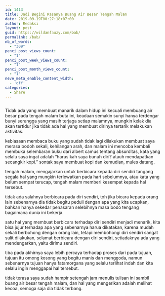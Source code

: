 ```yaml
---
id: 1413
title: Jadi Begini Rasanya Buang Air Besar Tengah Malam
date: 2019-09-19T00:27:18+07:00
author: Redaksi
layout: post
guid: https://wildanfauzy.com/bab/
permalink: /bab/
nb_of_words:
  - "309"
penci_post_views_count:
  - "1"
penci_post_week_views_count:
  - "1"
penci_post_month_views_count:
  - "1"
neve_meta_enable_content_width:
  - 'off'
categories:
  - Share
---
```

<figure class="wp-block-image"><img src="https://wildanfauzyart.files.wordpress.com/2020/04/828d7-img_20190913_174023.jpg?w=768" alt="" class="wp-image-1389" data-recalc-dims="1" /></figure> 

Tidak ada yang membuat manarik dalam hidup ini kecuali membuang air besar pada tengah malam buta ini, keadaan semakin sunyi hanya terdengar bunyi serangga yang masih terjaga setiap malamnya, mungkin kelak dia akan tertidur jika tidak ada hal yang membuat dirinya tertarik melakukan aktivitas.

kebiasaan membaca buku yang sudah tidak lagi dilakukan membuat saya merasa bodoh sekali, kehilangan arah, dan malam ini mencoba kembali membuka selembaran buku dari albert camus tentang absurditas, kata yang selalu saya ingat adalah &#8220;harus kah saya bunuh diri? atauh mendapatkan secangkir kopi.&#8221; sontak saya membuat kopi dan kemudian, mules datang.

tengah malam, mengajarkan untuk berbicara kepada diri sendiri tangang segala hal yang mungkin terlewatkan pada hari sebelumnya, atau kata yang belum sempat terucap, tengah malam memberi kesempat kepada hal tersebut.

tidak ada salahnya berbicara pada diri sendiri, toh jika bicara kepada orang lain sebenarnya dia tidak begitu peduli dengan apa yang kita ucapkan, bahkan hanya sekedar penasaran selebihnya masa bodo tengang bagaimana dunia ini bekerja.

satu hal yang membuat berbicara terhadap diri sendiri menjadi menarik, kita bisa jujur terhadap apa yang sebenarnya harua dikatakan, karena mudah sekali berbohong dengan orang lain, tetapi membohongi diri sendiri sangat sulit dilakukan, selamat berbicara dengan diri sendiri, setiadaknya ada yang mendengarkan, yaitu dirimu sendiri.

tiba pada akhirnya saya lebih percaya terhadap proses dari pada tujuan, tujuan itu omong kosong yang begitu manis dan menggoda, namun sebenarnya tujuan hanya fatamorgana yang selalu terlihat indah dan kita selalu ingin menggapai hal tersebut.

tidak terasa saya sudah hampir setengah jam menulis tulisan ini sambil buang air besar tengah malam, dan hal yang mengerikan adalah melihat kecoa, semoga saja dia tidak terbang.